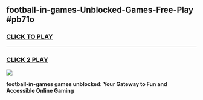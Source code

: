 
## football-in-games-Unblocked-Games-Free-Play #pb71o
<h3>
<a href="https://us.freeplayer.one?title=football-in-games&ref=9M">CLICK TO PLAY</a></h3>
<hr>

<h3>
<a href="https://us.freeplayer.one?title=football-in-games&ref=9M">CLICK 2 PLAY</a>
  
</h3>

<a href="https://us.freeplayer.one?title=football-in-games&ref=9M"><img src="https://clearcache.store/games.png"></a>


**football-in-games games unblocked: Your Gateway to Fun and Accessible Online Gaming**
